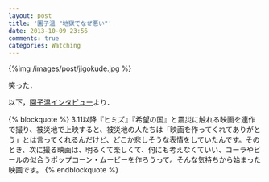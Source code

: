 ```yaml
---
layout: post
title: '園子温 "地獄でなぜ悪い"'
date: 2013-10-09 23:56
comments: true
categories: Watching
---
```


{%img /images/post/jigokude.jpg %}


笑った．

以下，[園子温インタビュー](http://www.oricon.co.jp/entertainment/interview/page/706/)より．

{% blockquote %}
3.11以降『ヒミズ』『希望の国』と震災に触れる映画を連作で撮り、被災地で上映すると、被災地の人たちは「映画を作ってくれてありがとう」とは言ってくれるんだけど、どこか悲しそうな表情をしていたんです。そのとき、次に撮る映画は、明るくて楽しくて、何にも考えなくていい、コーラやビールの似合うポップコーン・ムービーを作ろうって。そんな気持ちから始まった映画です。
{% endblockquote %}


